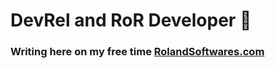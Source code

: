 # DevRel and RoR Developer 🧙

### Writing here on my free time [RolandSoftwares.com](https://rolandsoftwares.com/)
